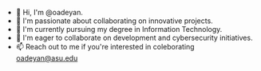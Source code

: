 - 👋 Hi, I'm @oadeyan.
- 👀 I'm passionate about collaborating on innovative projects.
- 🌱 I'm currently pursuing my degree in Information Technology.
- 💞️ I'm eager to collaborate on development and cybersecurity initiatives.
- 📫 Reach out to me if you're interested in coleborating oadeyan@asu.edu


<!---
oadeyan/oadeyan is a ✨ special ✨ repository because its `README.md` (this file) appears on your GitHub profile.
You can click the Preview link to take a look at your changes.
--->
